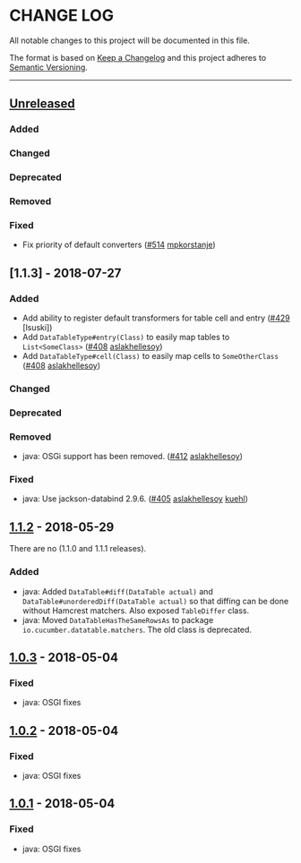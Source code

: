 # CHANGE LOG
All notable changes to this project will be documented in this file.

The format is based on [Keep a Changelog](http://keepachangelog.com/)
and this project adheres to [Semantic Versioning](http://semver.org/).

----
## [Unreleased]

### Added

### Changed

### Deprecated

### Removed

### Fixed
* Fix priority of default converters
  ([#514](https://github.com/cucumber/cucumber/pull/514)
   [mpkorstanje])
## [1.1.3] - 2018-07-27

### Added
* Add ability to register default transformers for table cell and entry
  ([#429](https://github.com/cucumber/cucumber/pull/429)
   [lsuski])
* Add `DataTableType#entry(Class)` to easily map tables to `List<SomeClass>`
  ([#408](https://github.com/cucumber/cucumber/pull/408)
   [aslakhellesoy])
* Add `DataTableType#cell(Class)` to easily map cells to `SomeOtherClass`
  ([#408](https://github.com/cucumber/cucumber/pull/408)
   [aslakhellesoy])

### Changed

### Deprecated

### Removed
* java: OSGi support has been removed.
  ([#412](https://github.com/cucumber/cucumber/issues/412)
   [aslakhellesoy])

### Fixed

* java: Use jackson-databind 2.9.6.
  ([#405](https://github.com/cucumber/cucumber/issues/405)
   [aslakhellesoy]
   [kuehl])

## [1.1.2] - 2018-05-29

There are no (1.1.0 and 1.1.1 releases).

### Added

* java: Added `DataTable#diff(DataTable actual)` and `DataTable#unorderedDiff(DataTable actual)`
  so that diffing can be done without Hamcrest matchers. Also exposed `TableDiffer` class.
* java: Moved `DataTableHasTheSameRowsAs` to package `io.cucumber.datatable.matchers`. The old class is
  deprecated.

## [1.0.3] - 2018-05-04

### Fixed

* java: OSGI fixes

## [1.0.2] - 2018-05-04

### Fixed

* java: OSGI fixes

## [1.0.1] - 2018-05-04

### Fixed

* java: OSGI fixes

<!-- Releases -->
[Unreleased]: https://github.com/cucumber/cucumber/compare/datatable-v1.1.2...master
[1.1.2]:      https://github.com/cucumber/cucumber/compare/datatable-v1.0.3...datatable-v1.1.2
[1.0.3]:      https://github.com/cucumber/cucumber/compare/datatable-v1.0.2...datatable-v1.0.3
[1.0.2]:      https://github.com/cucumber/cucumber/compare/datatable-v1.0.1...datatable-v1.0.2
[1.0.1]:      https://github.com/cucumber/cucumber/compare/datatable-v1.0.0...datatable-v1.0.1
[1.0.0]:      https://github.com/cucumber/cucumber/releases/tag/datatable-v1.0.0

<!-- Contributors in alphabetical order -->
[aslakhellesoy]:    https://github.com/aslakhellesoy
[kuehl]:            https://github.com/kuehl
[mpkorstanje]:      https://github.com/mpkorstanje
